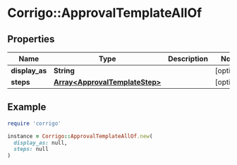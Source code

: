 # Corrigo::ApprovalTemplateAllOf

## Properties

| Name | Type | Description | Notes |
| ---- | ---- | ----------- | ----- |
| **display_as** | **String** |  | [optional] |
| **steps** | [**Array&lt;ApprovalTemplateStep&gt;**](ApprovalTemplateStep.md) |  | [optional] |

## Example

```ruby
require 'corrigo'

instance = Corrigo::ApprovalTemplateAllOf.new(
  display_as: null,
  steps: null
)
```

